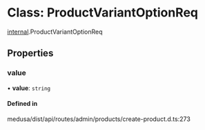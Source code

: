 # Class: ProductVariantOptionReq

[internal](../modules/internal-20.md).ProductVariantOptionReq

## Properties

### value

• **value**: `string`

#### Defined in

medusa/dist/api/routes/admin/products/create-product.d.ts:273
